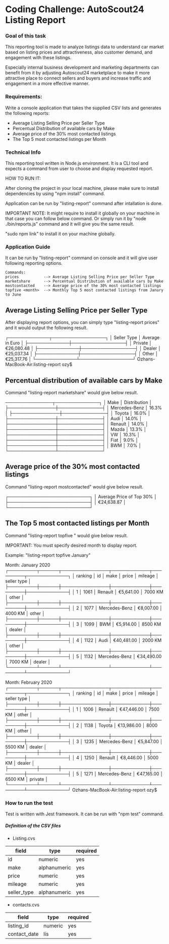 <!-- prettier-ignore-start -->


# Coding Challenge: AutoScout24 Listing Report

### Goal of this task

This reporting tool is made to analyze listings data to understand car market based on listing prices and attractiveness, also customer demand, and engagement with these listings.

Especially internal business development and marketing departments can benefit from it by adjusting Autoscout24 marketplace to make it more attractive place to connect sellers and buyers and increase traffic and engagement in a more effective manner.

### Requirements:

Write a console application that takes the supplied CSV lists and generates the following reports:

- Average Listing Selling Price per Seller Type
- Percentual Distribution of available cars by Make
- Average price of the 30% most contacted listings
- The Top 5 most contacted listings per Month

### Technical Info

This reporting tool written in Node.js environment.
It is a CLI tool and expects a command from user to choose and display requested report.

HOW TO RUN IT:

After cloning the project in your local machine, please make sure to install dependencies by using "npm install" command.

Application can be run by "listing-report" command after intallation is done.

IMPORTANT NOTE: It might require to install it globally on your machine in that case you can follow below command.
Or simply run it by "node ./bin/reports.js" command and it will give you the same result.

"sudo npm link" to install it on your machine globally.

### Application Guide

It can be run by "listing-report" command on console and it will give user following reporting options.

    Commands:
    prices           --> Average Listing Selling Price per Seller Type
    marketshare      --> Percentual Distribution of available cars by Make
    mostcontacted    --> Average price of the 30% most contacted listings
    topfive <month>  --> Monthly Top 5 most contacted listings from Janury to June

## Average Listing Selling Price per Seller Type

After displaying report options, you can simply type "listing-report prices" and it would output the following result.

┌─────────────┬─────────────────┐
│ Seller Type │ Average in Euro │
├─────────────┼─────────────────┤
│ Private     │ €26,080.48      │
├─────────────┼─────────────────┤
│ Dealer      │ €25,037.34      │
├─────────────┼─────────────────┤
│ Other       │ €25,317.76      │
└─────────────┴─────────────────┘
Ozhans-MacBook-Air:listing-report ozy$ 

## Percentual distribution of available cars by Make

Command "listing-report marketshare" would give below result.

───────────────┬──────────────┐
│ Make          │ Distribution │
├───────────────┼──────────────┤
│ Mercedes-Benz │ 16.3%        │
├───────────────┼──────────────┤
│ Toyota        │ 16.0%        │
├───────────────┼──────────────┤
│ Audi          │ 14.0%        │
├───────────────┼──────────────┤
│ Renault       │ 14.0%        │
├───────────────┼──────────────┤
│ Mazda         │ 13.3%        │
├───────────────┼──────────────┤
│ VW            │ 10.3%        │
├───────────────┼──────────────┤
│ Fiat          │ 9.0%         │
├───────────────┼──────────────┤
│ BWM           │ 7.0%         │
└───────────────┴──────────────┘


## Average price of the 30% most contacted listings

Command "listing-report mostcontacted" would give below result.

┌──────────────────────────┐
│ Average Price of Top 30% │
├──────────────────────────┤
│ €24,638.87               │
└──────────────────────────┘

## The Top 5 most contacted listings per Month

Command "listing-report topfive <month>" would give below result.

IMPORTANT: You must specify desired month to display report.

Example: "listing-report topfive January"

Month: January 2020
┌─────────┬──────┬───────────────┬────────────┬─────────┬─────────────┐
│ ranking │ id   │ make          │ price      │ mileage │ seller type │
├─────────┼──────┼───────────────┼────────────┼─────────┼─────────────┤
│ 1       │ 1061 │ Renault       │ €5,641.00  │ 7000 KM │ other       │
├─────────┼──────┼───────────────┼────────────┼─────────┼─────────────┤
│ 2       │ 1077 │ Mercedes-Benz │ €8,007.00  │ 4000 KM │ other       │
├─────────┼──────┼───────────────┼────────────┼─────────┼─────────────┤
│ 3       │ 1099 │ BWM           │ €5,914.00  │ 8500 KM │ dealer      │
├─────────┼──────┼───────────────┼────────────┼─────────┼─────────────┤
│ 4       │ 1122 │ Audi          │ €40,481.00 │ 2000 KM │ other       │
├─────────┼──────┼───────────────┼────────────┼─────────┼─────────────┤
│ 5       │ 1132 │ Mercedes-Benz │ €34,490.00 │ 7000 KM │ dealer      │
└─────────┴──────┴───────────────┴────────────┴─────────┴─────────────┘


Month: February 2020
┌─────────┬──────┬───────────────┬────────────┬─────────┬─────────────┐
│ ranking │ id   │ make          │ price      │ mileage │ seller type │
├─────────┼──────┼───────────────┼────────────┼─────────┼─────────────┤
│ 1       │ 1006 │ Renault       │ €47,446.00 │ 7500 KM │ other       │
├─────────┼──────┼───────────────┼────────────┼─────────┼─────────────┤
│ 2       │ 1138 │ Toyota        │ €13,986.00 │ 8000 KM │ other       │
├─────────┼──────┼───────────────┼────────────┼─────────┼─────────────┤
│ 3       │ 1235 │ Mercedes-Benz │ €5,847.00  │ 5500 KM │ dealer      │
├─────────┼──────┼───────────────┼────────────┼─────────┼─────────────┤
│ 4       │ 1250 │ Renault       │ €8,446.00  │ 5000 KM │ dealer      │
├─────────┼──────┼───────────────┼────────────┼─────────┼─────────────┤
│ 5       │ 1271 │ Mercedes-Benz │ €47,165.00 │ 6500 KM │ private     │
└─────────┴──────┴───────────────┴────────────┴─────────┴─────────────┘
Ozhans-MacBook-Air:listing-report ozy$ 
### How to run the test

Test is written with Jest framework.
It can be run with "npm test" command.

##### Definition of the CSV files

- Listing.cvs

| field       | type         | required |
| ----------- | ------------ | -------- |
| id          | numeric      | yes      |
| make        | alphanumeric | yes      |
| price       | numeric      | yes      |
| mileage     | numeric      | yes      |
| seller_type | alphanumeric | yes      |

- contacts.cvs

| field        | type    | required |
| ------------ | ------- | -------- |
| listing_id   | numeric | yes      |
| contact_date | lis     | yes      |


<!-- prettier-ignore-end -->
